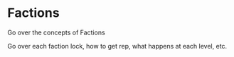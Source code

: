 # Factions
Go over the concepts of Factions

Go over each faction lock, how to get rep, what happens at each level, etc. 